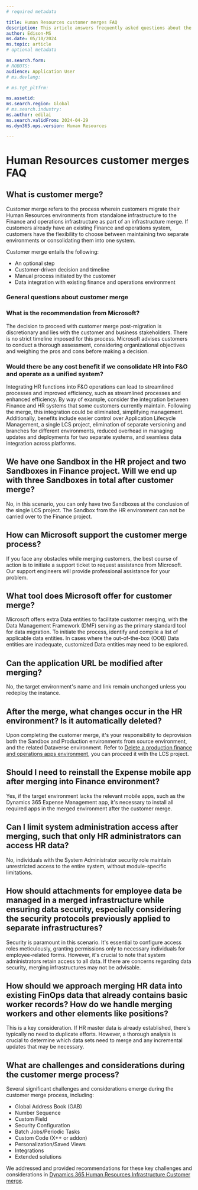 ```yaml
---
# required metadata

title: Human Resources customer merges FAQ
description: This article answers frequently asked questions about the merge of Microsoft Dynamics 365 Human Resources to the finance and operations merged infrastructure. 
author: Edison-MS
ms.date: 05/10/2024
ms.topic: article
# optional metadata

ms.search.form: 
# ROBOTS: 
audience: Application User
# ms.devlang: 

# ms.tgt_pltfrm: 

ms.assetid: 
ms.search.region: Global
# ms.search.industry: 
ms.author: edilai
ms.search.validFrom: 2024-04-29
ms.dyn365.ops.version: Human Resources

---
```

# Human Resources customer merges FAQ

## What is customer merge?

Customer merge refers to the process wherein customers migrate their Human Resources environments from standalone infrastructure to the Finance and operations infrastructure as part of an infrastructure merge. If customers already have an existing Finance and operations system, customers have the flexibility to choose between maintaining two separate environments or consolidating them into one system.
 
Customer merge entails the following:
- An optional step
- Customer-driven decision and timeline
- Manual process initiated by the customer
- Data integration with existing finance and operations environment

### General questions about customer merge

### What is the recommendation from Microsoft?
The decision to proceed with customer merge post-migration is discretionary and lies with the customer and business stakeholders. There is no strict timeline imposed for this process. Microsoft advises customers to conduct a thorough assessment, considering organizational objectives and weighing the pros and cons before making a decision.
  
### Would there be any cost benefit if we consolidate HR into F&O and operate as a unified system?
Integrating HR functions into F&O operations can lead to streamlined processes and improved efficiency, such as streamlined processes and enhanced efficiency. By way of example, consider the integration between Finance and HR systems that some customers currently maintain. Following the merge, this integration could be eliminated, simplifying management. Additionally, benefits include easier control over Application Lifecycle Management, a single LCS project, elimination of separate versioning and branches for different environments, reduced overhead in managing updates and deployments for two separate systems, and seamless data integration across platforms.
 
## We have one Sandbox in the HR project and two Sandboxes in Finance project. Will we end up with three Sandboxes in total after customer merge?
No, in this scenario, you can only have two Sandboxes at the conclusion of the single LCS project. The Sandbox from the HR environment can not be carried over to the Finance project.

## How can Microsoft support the customer merge process?
If you face any obstacles while merging customers, the best course of action is to initiate a support ticket to request assistance from Microsoft. Our support engineers will provide professional assistance for your problem.

## What tool does Microsoft offer for customer merge?
Microsoft offers extra Data entities to facilitate customer merging, with the Data Management Framework (DMF) serving as the primary standard tool for data migration. To initiate the process, identify and compile a list of applicable data entities. In cases where the out-of-the-box (OOB) Data entities are inadequate, customized Data entities may need to be explored.

## Can the application URL be modified after merging?
No, the target environment's name and link remain unchanged unless you redeploy the instance.

## After the merge, what changes occur in the HR environment? Is it automatically deleted?
Upon completing the customer merge, it's your responsibility to deprovision both the Sandbox and Production environments from source environment, and the related Dataverse environment. Refer to [Delete a production finance and operations apps environment](../fin-ops-core/dev-itpro/deployment/delete-production-environment.md), you can proceed it with the LCS project.

## Should I need to reinstall the Expense mobile app after merging into Finance environment?
Yes, if the target environment lacks the relevant mobile apps, such as the Dynamics 365 Expense Management app, it's necessary to install all required apps in the merged environment after the customer merge.
 
## Can I limit system administration access after merging, such that only HR administrators can access HR data?
No, individuals with the System Administrator security role maintain unrestricted access to the entire system, without module-specific limitations.

## How should attachments for employee data be managed in a merged infrastructure while ensuring data security, especially considering the security protocols previously applied to separate infrastructures?
Security is paramount in this scenario. It's essential to configure access roles meticulously, granting permissions only to necessary individuals for employee-related forms. However, it's crucial to note that system administrators retain access to all data. If there are concerns regarding data security, merging infrastructures may not be advisable.

## How should we approach merging HR data into existing FinOps data that already contains basic worker records? How do we handle merging workers and other elements like positions?
This is a key consideration. If HR master data is already established, there's typically no need to duplicate efforts. However, a thorough analysis is crucial to determine which data sets need to merge and any incremental updates that may be necessary.

## What are challenges and considerations during the customer merge process?
Several significant challenges and considerations emerge during the customer merge process, including:
- Global Address Book (GAB)
- Number Sequence
- Custom Field
- Security Configuration
- Batch Jobs/Periodic Tasks
- Custom Code (X++ or addon)
- Personalization/Saved Views
- Integrations
- Extended solutions

We addressed and provided recommendations for these key challenges and considerations in [Dynamics 365 Human Resources Infrastructure Customer merge](https://community.dynamics.com/blogs/post/?postid=d9decee4-8b06-ef11-9f89-7c1e5216c747).


